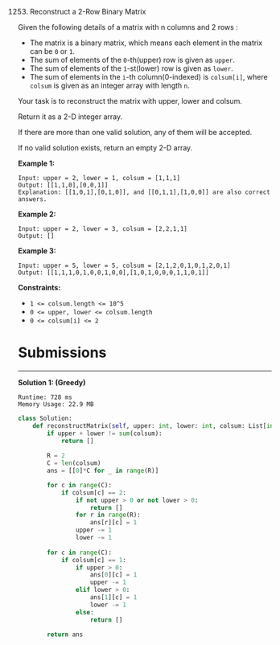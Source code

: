 1253. Reconstruct a 2-Row Binary Matrix

Given the following details of a matrix with n columns and 2 rows :

* The matrix is a binary matrix, which means each element in the matrix can be `0` or `1`.
* The sum of elements of the `0`-th(upper) row is given as `upper`.
* The sum of elements of the `1`-st(lower) row is given as `lower`.
* The sum of elements in the `i`-th column(0-indexed) is `colsum[i]`, where `colsum` is given as an integer array with length `n`.

Your task is to reconstruct the matrix with upper, lower and colsum.

Return it as a 2-D integer array.

If there are more than one valid solution, any of them will be accepted.

If no valid solution exists, return an empty 2-D array.

 

**Example 1:**

```
Input: upper = 2, lower = 1, colsum = [1,1,1]
Output: [[1,1,0],[0,0,1]]
Explanation: [[1,0,1],[0,1,0]], and [[0,1,1],[1,0,0]] are also correct answers.
```

**Example 2:**

```
Input: upper = 2, lower = 3, colsum = [2,2,1,1]
Output: []
```

**Example 3:**

```
Input: upper = 5, lower = 5, colsum = [2,1,2,0,1,0,1,2,0,1]
Output: [[1,1,1,0,1,0,0,1,0,0],[1,0,1,0,0,0,1,1,0,1]]
```

**Constraints:**

* `1 <= colsum.length <= 10^5`
* `0 <= upper, lower <= colsum.length`
* `0 <= colsum[i] <= 2`

# Submissions
---
**Solution 1: (Greedy)**
```
Runtime: 728 ms
Memory Usage: 22.9 MB
```
```python
class Solution:
    def reconstructMatrix(self, upper: int, lower: int, colsum: List[int]) -> List[List[int]]:
        if upper + lower != sum(colsum):
            return []
        
        R = 2
        C = len(colsum)
        ans = [[0]*C for _ in range(R)]

        for c in range(C):
            if colsum[c] == 2:
                if not upper > 0 or not lower > 0:
                    return []
                for r in range(R):
                    ans[r][c] = 1
                upper -= 1
                lower -= 1
                
        for c in range(C):
            if colsum[c] == 1:
                if upper > 0:
                    ans[0][c] = 1
                    upper -= 1
                elif lower > 0:
                    ans[1][c] = 1
                    lower -= 1
                else:
                    return []
        
        return ans
        
```